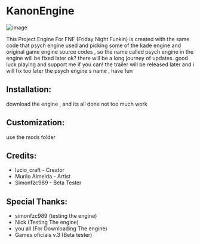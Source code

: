 # KanonEngine
![image](https://user-images.githubusercontent.com/106000001/218215676-f3899ec1-aa01-43c7-ba49-1d5e4b4dfd1a.png)

This Project Engine For FNF (Friday Night Funkin) is created with the same code that psych engine used and picking some of the kade engine and original game engine source codes , so the name called psych engine in the engine will be fixed later ok? there will be a long journey of updates. good luck playing and support me if you can!
the trailer will be released later and i will fix too later the psych engine s name , have fun

## Installation:
download the engine , and its all done not too much work
## Customization:
use the mods folder
## Credits:
* lucio_craft - Creator
* Murilo Almeida - Artist
* Simonfzc989 - Beta Tester
## Special Thanks:
* simonfzc989 (testing the engine)
* Nick (Testing The engine)
* you all (For Downloading The engine)
* Games oficiais v.3 (Beta tester)

